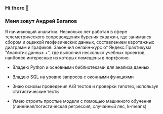 ### Hi there 👋

### Меня зовут Андрей Багапов

Я начинающий аналитик. Несколько лет работал в сфере телеметрического сопровождения бурения скважин, где занимался сбором и оценкой геофизических данных, составлением каротажных диаграмм и графиков. Закончил онлайн-курс от Яндекс.Практикума "Аналитик данных +", где выполнил несколько учебных проектов, наиболее интересные из которых помещены в портфолио.

- Владею Python и основными библиотеками для анализа данных

- Владею SQL на уровне запросов с оконными функциями

- Знаю основы проведения A/B тестов и проверки гипотез, используя статистические тесты

- Умею строить простые модели с помощью машинного обучения (линейная/логистическая регрессия, случайный лес, k-means)

